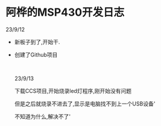 # 阿桦的MSP430开发日志



23/9/12

- 新板子到了,开始干.

- 创建了Github项目

  ​

  23/9/13

  下载CCS项目,开始烧录led灯程序,刚开始没有问题

  但是之后就烧录不进去了,显示是电脑找不到上一个USB设备'

  不知道为什么,解决不了'

